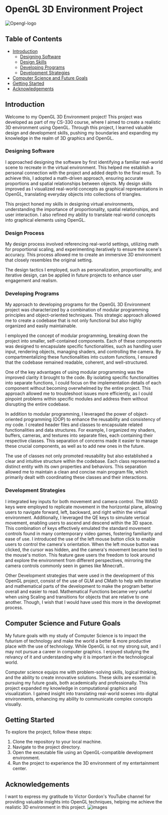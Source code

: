 # OpenGL 3D Environment Project
![Opengl-logo](https://github.com/adamresemius/CS-330_OpenGL/assets/103894466/b2f17656-4a21-47ea-b722-c9f40f1b1fad)

## Table of Contents
- [Introduction](#introduction)
  - [Designing Software](#designing-software)
  - [Design Skills](#design-skills)
  - [Developing Programs](#developing-programs)
  - [Development Strategies](#development-strategies)
- [Computer Science and Future Goals](#computer-science-and-future-goals)
- [Getting Started](#getting-started)
- [Acknowledgements](#acknowledgements)

## Introduction

Welcome to my OpenGL 3D Environment project! This project was developed as part of my CS-330 course, where I aimed to create a realistic 3D environment using OpenGL. Through this project, I learned valuable design and development skills, pushing my boundaries and expanding my knowledge in the realm of 3D graphics and OpenGL.


### Designing Software

I approached designing the software by first identifying a familiar real-world scene to recreate in the virtual environment. This helped me establish a personal connection with the project and added depth to the final result. To achieve this, I adopted a math-driven approach, ensuring accurate proportions and spatial relationships between objects. My design skills improved as I visualized real-world concepts as graphical representations in OpenGL, translating everyday objects into collections of triangles.

This project honed my skills in designing virtual environments, understanding the importance of proportionality, spatial relationships, and user interaction. I also refined my ability to translate real-world concepts into graphical elements using OpenGL.

### Design Process

My design process involved referencing real-world settings, utilizing math for proportional scaling, and experimenting iteratively to ensure the scene's accuracy. This process allowed me to create an immersive 3D environment that closely resembles the original setting.

The design tactics I employed, such as personalization, proportionality, and iterative design, can be applied in future projects to enhance user engagement and realism.


### Developing Programs

My approach to developing programs for the OpenGL 3D Environment project was characterized by a combination of modular programming principles and object-oriented techniques. This strategic approach allowed me to create a codebase that is not only functional but also highly organized and easily maintainable.

I employed the concept of modular programming, breaking down the project into smaller, self-contained components. Each of these components was designed to encapsulate specific functionalities, such as handling user input, rendering objects, managing shaders, and controlling the camera. By compartmentalizing these functionalities into custom functions, I ensured that the codebase remained readable, coherent, and well-structured.

One of the key advantages of using modular programming was the improved clarity it brought to the code. By isolating specific functionalities into separate functions, I could focus on the implementation details of each component without becoming overwhelmed by the entire project. This approach allowed me to troubleshoot issues more efficiently, as I could pinpoint problems within specific modules and address them without disrupting the entire codebase.

In addition to modular programming, I leveraged the power of object-oriented programming (OOP) to enhance the reusability and consistency of my code. I created header files and classes to encapsulate related functionalities and data structures. For example, I organized my shaders, buffers, cameras, and textures into separate files, each containing their respective classes. This separation of concerns made it easier to manage these crucial components, as well as to add new ones in the future.

The use of classes not only promoted reusability but also established a clear and intuitive structure within the codebase. Each class represented a distinct entity with its own properties and behaviors. This separation allowed me to maintain a clean and concise main program file, which primarily dealt with coordinating these classes and their interactions.

### Development Strategies

 I integrated key inputs for both movement and camera control. The WASD keys were employed to replicate movement in the horizontal plane, allowing users to navigate forward, left, backward, and right within the virtual environment. Additionally, I leveraged the QE keys to simulate vertical movement, enabling users to ascend and descend within the 3D space. This combination of keys effectively emulated the standard movement controls found in many contemporary video games, fostering familiarity and ease of use. I introduced the use of the left mouse button click to enable users to control the camera's orientation. When the left mouse button was clicked, the cursor was hidden, and the camera's movement became tied to the mouse's motion. This feature gave users the freedom to look around and explore the environment from different perspectives, mirroring the camera controls commonly seen in games like Minecraft..
 
Other Development strategies that were used in the development of this OpenGL project, consist of the use of GLM and CMath to help with iterative and mathematical parts of the development to make the program better overall and easier to read. Mathematical Functions became very useful when using Scaling and transitions for objects that are relative to one another. Though, I wish that I would have used this more in the developmet process.


## Computer Science and Future Goals

My future goals with my study of Computer Science is to impact the futurism of technology and make the world a better & more productive place with the use of technology. While OpenGL is not my strong suit, and I may not pursue a career in computer graphics. I enjoyed studying the relvancy of it and understanding why it is important in the technological world.

Computer science equips me with problem-solving skills, logical thinking, and the ability to create innovative solutions. These skills are essential in pursuing my future goals, both academically and professionally.
This project expanded my knowledge in computational graphics and visualization. I gained insight into translating real-world scenes into digital environments, enhancing my ability to communicate complex concepts visually.


## Getting Started

To explore the project, follow these steps:

1. Clone the repository to your local machine.
2. Navigate to the project directory.
3. Open the exceutable file using an OpenGL-compatible development environment.
4. Run the project to experience the 3D environment of my entertainment center.

## Acknowledgements

I want to express my gratitude to Victor Gordon's YouTube channel for providing valuable insights into OpenGL techniques, helping me achieve the realistic 3D environment in this project.
![images](https://github.com/adamresemius/CS-330_OpenGL/assets/103894466/0fab18c2-5dae-46fb-8d18-fb94f6a79cce)

